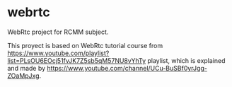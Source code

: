 # webrtc
WebRtc project for RCMM subject.

This proyect is based on WebRtc tutorial course from https://www.youtube.com/playlist?list=PLsOU6EOcj51fvJK7Z5sb5qM57NU8vYhTy playlist, which is explained and made by https://www.youtube.com/channel/UCu-BuSBf0yrJgg-ZOaMpJxg.
